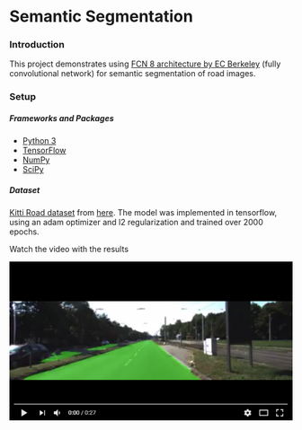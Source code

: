 # Semantic Segmentation
### Introduction
This project demonstrates using [FCN 8 architecture by EC Berkeley](https://people.eecs.berkeley.edu/~jonlong/long_shelhamer_fcn.pdf) (fully convolutional network) for semantic segmentation of road images.
### Setup
##### Frameworks and Packages
 - [Python 3](https://www.python.org/)
 - [TensorFlow](https://www.tensorflow.org/)
 - [NumPy](http://www.numpy.org/)
 - [SciPy](https://www.scipy.org/)
##### Dataset
[Kitti Road dataset](http://www.cvlibs.net/datasets/kitti/eval_road.php) from [here](http://www.cvlibs.net/download.php?file=data_road.zip). 
The model was implemented in tensorflow, using an adam optimizer and l2 regularization and trained over 2000 epochs. 

Watch the video with the results

[![Watch the video](https://github.com/josealb/CarND-Semantic-Segmentation/blob/master/video.PNG)](https://www.youtube.com/watch?v=W2Q-hBLeQrQ)
